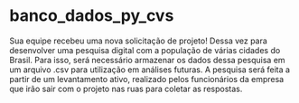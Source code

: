 # banco_dados_py_cvs
Sua equipe recebeu uma nova solicitação de projeto! Dessa vez
para desenvolver uma pesquisa digital com a população de
várias cidades do Brasil.
Para isso, será necessário armazenar os dados dessa pesquisa em
um arquivo .csv para utilização em análises futuras.
A pesquisa será feita a partir de um levantamento ativo, realizado
pelos funcionários da empresa que irão sair com o projeto nas ruas
para coletar as respostas.
